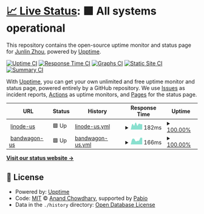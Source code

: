 # [📈 Live Status](https://edwardzjl.github.io/vps-upptime): <!--live status--> **🟩 All systems operational**

This repository contains the open-source uptime monitor and status page for [Junlin Zhou](edwardzjl.github.io), powered by [Upptime](https://github.com/upptime/upptime).

[![Uptime CI](https://github.com/edwardzjl/vps-upptime/workflows/Uptime%20CI/badge.svg)](https://github.com/edwardzjl/vps-upptime/actions?query=workflow%3A%22Uptime+CI%22)
[![Response Time CI](https://github.com/edwardzjl/vps-upptime/workflows/Response%20Time%20CI/badge.svg)](https://github.com/edwardzjl/vps-upptime/actions?query=workflow%3A%22Response+Time+CI%22)
[![Graphs CI](https://github.com/edwardzjl/vps-upptime/workflows/Graphs%20CI/badge.svg)](https://github.com/edwardzjl/vps-upptime/actions?query=workflow%3A%22Graphs+CI%22)
[![Static Site CI](https://github.com/edwardzjl/vps-upptime/workflows/Static%20Site%20CI/badge.svg)](https://github.com/edwardzjl/vps-upptime/actions?query=workflow%3A%22Static+Site+CI%22)
[![Summary CI](https://github.com/edwardzjl/vps-upptime/workflows/Summary%20CI/badge.svg)](https://github.com/edwardzjl/vps-upptime/actions?query=workflow%3A%22Summary+CI%22)

With [Upptime](https://upptime.js.org), you can get your own unlimited and free uptime monitor and status page, powered entirely by a GitHub repository. We use [Issues](https://github.com/edwardzjl/vps-upptime/issues) as incident reports, [Actions](https://github.com/edwardzjl/vps-upptime/actions) as uptime monitors, and [Pages](https://edwardzjl.github.io/vps-upptime) for the status page.

<!--start: status pages-->
<!-- This summary is generated by Upptime (https://github.com/upptime/upptime) -->
<!-- Do not edit this manually, your changes will be overwritten -->
<!-- prettier-ignore -->
| URL | Status | History | Response Time | Uptime |
| --- | ------ | ------- | ------------- | ------ |
| <img alt="" src="https://icons.duckduckgo.com/ip3/edwardzjl.me.ico" height="13"> [linode-us](http://edwardzjl.me/) | 🟩 Up | [linode-us.yml](https://github.com/edwardzjl/vps-upptime/commits/HEAD/history/linode-us.yml) | <details><summary><img alt="Response time graph" src="./graphs/linode-us/response-time-week.png" height="20"> 182ms</summary><br><a href="https://edwardzjl.github.io/vps-upptime/history/linode-us"><img alt="Response time 188" src="https://img.shields.io/endpoint?url=https%3A%2F%2Fraw.githubusercontent.com%2Fedwardzjl%2Fvps-upptime%2FHEAD%2Fapi%2Flinode-us%2Fresponse-time.json"></a><br><a href="https://edwardzjl.github.io/vps-upptime/history/linode-us"><img alt="24-hour response time 60" src="https://img.shields.io/endpoint?url=https%3A%2F%2Fraw.githubusercontent.com%2Fedwardzjl%2Fvps-upptime%2FHEAD%2Fapi%2Flinode-us%2Fresponse-time-day.json"></a><br><a href="https://edwardzjl.github.io/vps-upptime/history/linode-us"><img alt="7-day response time 182" src="https://img.shields.io/endpoint?url=https%3A%2F%2Fraw.githubusercontent.com%2Fedwardzjl%2Fvps-upptime%2FHEAD%2Fapi%2Flinode-us%2Fresponse-time-week.json"></a><br><a href="https://edwardzjl.github.io/vps-upptime/history/linode-us"><img alt="30-day response time 195" src="https://img.shields.io/endpoint?url=https%3A%2F%2Fraw.githubusercontent.com%2Fedwardzjl%2Fvps-upptime%2FHEAD%2Fapi%2Flinode-us%2Fresponse-time-month.json"></a><br><a href="https://edwardzjl.github.io/vps-upptime/history/linode-us"><img alt="1-year response time 188" src="https://img.shields.io/endpoint?url=https%3A%2F%2Fraw.githubusercontent.com%2Fedwardzjl%2Fvps-upptime%2FHEAD%2Fapi%2Flinode-us%2Fresponse-time-year.json"></a></details> | <details><summary><a href="https://edwardzjl.github.io/vps-upptime/history/linode-us">100.00%</a></summary><a href="https://edwardzjl.github.io/vps-upptime/history/linode-us"><img alt="All-time uptime 100.00%" src="https://img.shields.io/endpoint?url=https%3A%2F%2Fraw.githubusercontent.com%2Fedwardzjl%2Fvps-upptime%2FHEAD%2Fapi%2Flinode-us%2Fuptime.json"></a><br><a href="https://edwardzjl.github.io/vps-upptime/history/linode-us"><img alt="24-hour uptime 100.00%" src="https://img.shields.io/endpoint?url=https%3A%2F%2Fraw.githubusercontent.com%2Fedwardzjl%2Fvps-upptime%2FHEAD%2Fapi%2Flinode-us%2Fuptime-day.json"></a><br><a href="https://edwardzjl.github.io/vps-upptime/history/linode-us"><img alt="7-day uptime 100.00%" src="https://img.shields.io/endpoint?url=https%3A%2F%2Fraw.githubusercontent.com%2Fedwardzjl%2Fvps-upptime%2FHEAD%2Fapi%2Flinode-us%2Fuptime-week.json"></a><br><a href="https://edwardzjl.github.io/vps-upptime/history/linode-us"><img alt="30-day uptime 100.00%" src="https://img.shields.io/endpoint?url=https%3A%2F%2Fraw.githubusercontent.com%2Fedwardzjl%2Fvps-upptime%2FHEAD%2Fapi%2Flinode-us%2Fuptime-month.json"></a><br><a href="https://edwardzjl.github.io/vps-upptime/history/linode-us"><img alt="1-year uptime 100.00%" src="https://img.shields.io/endpoint?url=https%3A%2F%2Fraw.githubusercontent.com%2Fedwardzjl%2Fvps-upptime%2FHEAD%2Fapi%2Flinode-us%2Fuptime-year.json"></a></details>
| <img alt="" src="https://icons.duckduckgo.com/ip3/us.edwardzjl.me.ico" height="13"> [bandwagon-us](http://us.edwardzjl.me/) | 🟩 Up | [bandwagon-us.yml](https://github.com/edwardzjl/vps-upptime/commits/HEAD/history/bandwagon-us.yml) | <details><summary><img alt="Response time graph" src="./graphs/bandwagon-us/response-time-week.png" height="20"> 166ms</summary><br><a href="https://edwardzjl.github.io/vps-upptime/history/bandwagon-us"><img alt="Response time 168" src="https://img.shields.io/endpoint?url=https%3A%2F%2Fraw.githubusercontent.com%2Fedwardzjl%2Fvps-upptime%2FHEAD%2Fapi%2Fbandwagon-us%2Fresponse-time.json"></a><br><a href="https://edwardzjl.github.io/vps-upptime/history/bandwagon-us"><img alt="24-hour response time 40" src="https://img.shields.io/endpoint?url=https%3A%2F%2Fraw.githubusercontent.com%2Fedwardzjl%2Fvps-upptime%2FHEAD%2Fapi%2Fbandwagon-us%2Fresponse-time-day.json"></a><br><a href="https://edwardzjl.github.io/vps-upptime/history/bandwagon-us"><img alt="7-day response time 166" src="https://img.shields.io/endpoint?url=https%3A%2F%2Fraw.githubusercontent.com%2Fedwardzjl%2Fvps-upptime%2FHEAD%2Fapi%2Fbandwagon-us%2Fresponse-time-week.json"></a><br><a href="https://edwardzjl.github.io/vps-upptime/history/bandwagon-us"><img alt="30-day response time 190" src="https://img.shields.io/endpoint?url=https%3A%2F%2Fraw.githubusercontent.com%2Fedwardzjl%2Fvps-upptime%2FHEAD%2Fapi%2Fbandwagon-us%2Fresponse-time-month.json"></a><br><a href="https://edwardzjl.github.io/vps-upptime/history/bandwagon-us"><img alt="1-year response time 168" src="https://img.shields.io/endpoint?url=https%3A%2F%2Fraw.githubusercontent.com%2Fedwardzjl%2Fvps-upptime%2FHEAD%2Fapi%2Fbandwagon-us%2Fresponse-time-year.json"></a></details> | <details><summary><a href="https://edwardzjl.github.io/vps-upptime/history/bandwagon-us">100.00%</a></summary><a href="https://edwardzjl.github.io/vps-upptime/history/bandwagon-us"><img alt="All-time uptime 90.75%" src="https://img.shields.io/endpoint?url=https%3A%2F%2Fraw.githubusercontent.com%2Fedwardzjl%2Fvps-upptime%2FHEAD%2Fapi%2Fbandwagon-us%2Fuptime.json"></a><br><a href="https://edwardzjl.github.io/vps-upptime/history/bandwagon-us"><img alt="24-hour uptime 100.00%" src="https://img.shields.io/endpoint?url=https%3A%2F%2Fraw.githubusercontent.com%2Fedwardzjl%2Fvps-upptime%2FHEAD%2Fapi%2Fbandwagon-us%2Fuptime-day.json"></a><br><a href="https://edwardzjl.github.io/vps-upptime/history/bandwagon-us"><img alt="7-day uptime 100.00%" src="https://img.shields.io/endpoint?url=https%3A%2F%2Fraw.githubusercontent.com%2Fedwardzjl%2Fvps-upptime%2FHEAD%2Fapi%2Fbandwagon-us%2Fuptime-week.json"></a><br><a href="https://edwardzjl.github.io/vps-upptime/history/bandwagon-us"><img alt="30-day uptime 100.00%" src="https://img.shields.io/endpoint?url=https%3A%2F%2Fraw.githubusercontent.com%2Fedwardzjl%2Fvps-upptime%2FHEAD%2Fapi%2Fbandwagon-us%2Fuptime-month.json"></a><br><a href="https://edwardzjl.github.io/vps-upptime/history/bandwagon-us"><img alt="1-year uptime 90.75%" src="https://img.shields.io/endpoint?url=https%3A%2F%2Fraw.githubusercontent.com%2Fedwardzjl%2Fvps-upptime%2FHEAD%2Fapi%2Fbandwagon-us%2Fuptime-year.json"></a></details>

<!--end: status pages-->

[**Visit our status website →**](https://edwardzjl.github.io/vps-upptime)

## 📄 License

- Powered by: [Upptime](https://github.com/upptime/upptime)
- Code: [MIT](./LICENSE) © [Anand Chowdhary](https://anandchowdhary.com), supported by [Pabio](https://pabio.com)
- Data in the `./history` directory: [Open Database License](https://opendatacommons.org/licenses/odbl/1-0/)
